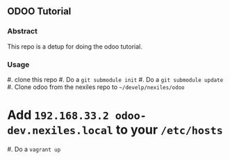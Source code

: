 ## ODOO Tutorial

### Abstract

This repo is a detup for doing the odoo tutorial.

### Usage

#. clone this repo
#. Do a `git submodule init`
#. Do a `git submodule update`
#. Clone odoo from the nexiles repo to `~/develp/nexiles/odoo`
# Add `192.168.33.2 odoo-dev.nexiles.local` to your `/etc/hosts`
#. Do a `vagrant up`